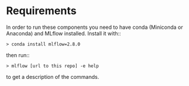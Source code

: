 # Requirements

In order to run these components you need to have conda (Miniconda or Anaconda) and MLflow installed.
Install it with::

    > conda install mlflow=2.8.0

then run::

    > mlflow [url to this repo] -e help

to get a description of the commands.
